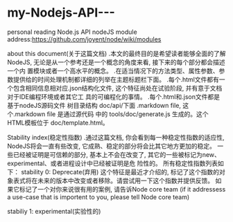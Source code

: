 my-Nodejs-API---
================

personal reading Node.js API
nodeJS module address:https://github.com/joyent/node/wiki/modules

about this document(关于这篇文档)
   .本文的最终目的是希望读者能够全面的了解NodeJS, 无论是从一个参考还是一个概念的角度来看, 接下来的每个部分都会描述一个内
   置模块或者一个高水平的概念。
   .在适当情况下的方法类型、属性参数、参数提供给的时间处理机制都详细的列举在主题标题栏下面。
   .每个.html文件都有一个包含相同信息相对应.json结构化文件, 这个特征尚处在试验阶段, 并有意于文档对于IDE编程环境或者其它工
   具的可编程化的事情。
   .每个.html和.json文件都是基于nodeJS源码文件 树目录结构 doc/api/下面 .markdown file, 这个.markdown file 是通过源代码
   中的 tools/doc/generate.js 生成的。这个HTML模板位于 doc/template.html。

Stability index(稳定性指数)
   .通过这篇文档, 你会看到每一种稳定性指数的适应性, NodeJS将会一直有些改变, 它成熟、稳定的部分将会比其它地方更加的稳定。
   一些已经被证明是可信赖的部分, 基本上不会在改变了, 其它的一些被标记为new、experimental、或者进程设计中已经被证明是危
   险性的。
   所有稳定性指数列表如下：
   stability 0: Deprecate(弃用)
       这个特征是最近才介绍的, 标记了这个指数的对象表式将在未来的版本中改变或者移除。请尝试用一下这个指数并提供反馈。
       如果它标记了一个对你来说很有用的案例, 请告诉Node core team
       (if it addressess a use-case that is importent to you, please tell Node core team)
   
   stabiliy 1: experimental(实验性的)
       
